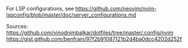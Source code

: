 For LSP configurations, see https://github.com/neovim/nvim-lspconfig/blob/master/doc/server_configurations.md

Sources:
https://github.com/vinodnimbalkar/dotfiles/tree/master/.config/nvim
https://gist.github.com/benfrain/97f2b91087121b2d4ba0dcc4202d252f
